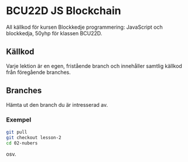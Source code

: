 # BCU22D JS Blockchain

All källkod för kursen Blockkedje programmering: JavaScript och
blockkedja, 50yhp för klassen BCU22D.

## Källkod

Varje lektion är en egen, fristående branch och innehåller samtlig källkod från föregående branches.

## Branches

Hämta ut den branch du är intresserad av.

### Exempel

```zsh
git pull
git checkout lesson-2
cd 02-nubers
```

osv.
